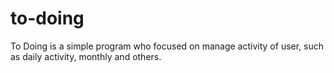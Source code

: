 # to-doing
To Doing is a simple program who focused on manage activity of user, such as daily activity, monthly and others.
